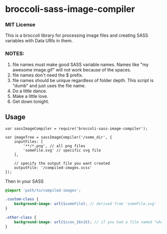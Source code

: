 broccoli-sass-image-compiler
====

### MIT License

This is a broccoli library for processing image files and creating SASS variables with Data URIs in them.

### NOTES:

1. file names must make good SASS variable names. Names like "my awesome image.gif" will not work because of the spaces.
2. file names don't need the $ prefix.
3. file names should be unique regardless of folder depth. This script is "dumb" and just uses the file name.
4. Do a little dance.
5. Make a little love.
6. Get down tonight.

## Usage

```JavaSript
var sassImageCompiler = require('broccoli-sass-image-compiler');

var imageTree = sassImageCompiler('/some_dir', {
	inputFiles: [
		'**/*.png', // all png files
		'someFile.svg' // specific svg file
	],

	// specify the output file you want created
	outputFile: '/compiled-images.scss'
});
```


Then in your SASS

```SCSS
@import 'path/to/compiled-images';

.custom-class {
	background-image: url($someFile); // derived from 'someFile.svg'
}

.other-class {
	background-image: url($icon_16x16); // if you had a file named "whatever/icon_16x16.png"
}
```